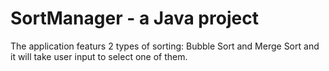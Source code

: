 # SortManager - a Java project
The application featurs 2 types of sorting: Bubble Sort and Merge Sort and it will take user input to select one of them.
